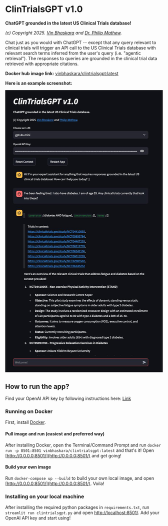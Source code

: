 # ClinTrialsGPT v1.0

**ChatGPT grounded in the latest US Clinical Trials database!**

*(c) Copyright 2025. [Vin Bhaskara](https://vinbhaskara.github.io/) and [Dr. Philip Mathew](https://www.linkedin.com/in/philipmathewmd/).*

Chat just as you would with ChatGPT -- except that any query relevant to clinical trials will trigger an API call to the US Clinical Trials database with relevant search terms inferred from the user's query (i.e. "agentic retrieval"). The responses to queries are grounded in the clinical trial data retrieved with appropriate citations. 

**Docker hub image link:** [vinbhaskara/clintrialsgpt:latest](https://hub.docker.com/r/vinbhaskara/clintrialsgpt)

**Here is an example screenshot:**

![screenshot](screenshot.jpeg)

## How to run the app?

Find your OpenAI API key by following instructions here: [Link](https://help.openai.com/en/articles/4936850-where-do-i-find-my-openai-api-key)

### Running on Docker

First, install [Docker](https://www.docker.com/). 

#### Pull image and run (easiest and preferred way)

After installing Docker, open the Terminal/Command Prompt and run `docker run -p 8501:8501 vinbhaskara/clintrialsgpt:latest` and that's it! Open [http://0.0.0.0:8501/](http://0.0.0.0:8501/) and get going!

#### Build your own image

Run `docker-compose up --build` to build your own local image, and open [http://0.0.0.0:8501/](http://0.0.0.0:8501/). Voila!

### Installing on your local machine
After installing the required python packages in `requirements.txt`, run `streamlit run clintrialsgpt.py` and open [http://localhost:8501/](http://localhost:8501/). Add your OpenAI API key and start using!
